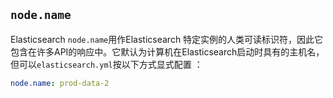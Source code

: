 ## `node.name`

Elasticsearch `node.name`用作Elasticsearch 特定实例的人类可读标识符，因此它包含在许多API的响应中。它默认为计算机在Elasticsearch启动时具有的主机名，但可以`elasticsearch.yml`按以下方式显式配置 ：

```yaml
node.name: prod-data-2
```

